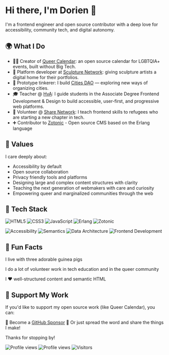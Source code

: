 # Hi there, I'm Dorien 👋

I'm a frontend engineer and open source contributor with a deep love for accessibility, community tech, and digital autonomy.

## 🌍 What I Do

- 🏳️‍🌈 Creator of [Queer Calendar](https://queer-kalendar.nl): an open source calendar for LGBTQIA+ events, built without Big Tech.
- 🧱 Platform developer at [Sculpture Network](https://sculpture-network.org): giving sculpture artists a digital home for their portfolios.
- 🧪 Prototype tinkerer: I build [Cities DAO](https://citiesdao.org) — exploring new ways of organizing cities.
- 🎓 Teacher @ [HvA](https://programma.fdnd.nl/): I guide students in the Associate Degree Frontend Development & Design to build accessible, user-first, and progressive web platforms.
- 🤝 Volunteer @ [Share Network](https://share-network.org/): I teach frontend skills to refugees who are starting a new chapter in tech.
- ➕ Contributor to [Zotonic](https://github.com/zotonic/zotonic) - Open source CMS based on the Erlang language

## 💚 Values

I care deeply about:

- Accessibility by default
- Open source collaboration
- Privacy friendly tools and platforms
- Designing large and complex content structures with clarity
- Teaching the next generation of webmakers with care and curiosity
- Empowering queer and marginalized communities through the web

## 🧠 Tech Stack

<p>
  <img alt="HTML5" src="https://img.shields.io/badge/HTML5-E34F26?style=for-the-badge&logo=html5&logoColor=white" />
  <img alt="CSS3" src="https://img.shields.io/badge/CSS3-1572B6?style=for-the-badge&logo=css3&logoColor=white" />
  <img alt="JavaScript" src="https://img.shields.io/badge/JavaScript-F7DF1E?style=for-the-badge&logo=javascript&logoColor=black" />
  <img alt="Erlang" src="https://img.shields.io/badge/Erlang-A90533?style=for-the-badge&logo=erlang&logoColor=white" />
  <img alt="Zotonic" src="https://img.shields.io/badge/Zotonic-1683b1?style=for-the-badge&logoColor=white" />
</p>

<p>
  <img alt="Accessibility" src="https://img.shields.io/badge/Accessibility-3c873a?style=flat-square&logo=w3c&logoColor=white" />
  <img alt="Semantics" src="https://img.shields.io/badge/Semantics-ff69b4?style=flat-square" />
  <img alt="Data Architecture" src="https://img.shields.io/badge/Data%20Architecture-007acc?style=flat-square" />
  <img alt="Frontend Development" src="https://img.shields.io/badge/Frontend%20Dev-f97316?style=flat-square&logo=html&logoColor=white" />
</p>

## 🐹 Fun Facts
I live with three adorable guinea pigs

I do a lot of volunteer work in tech education and in the queer community

I ❤️ well-structured content and semantic HTML

## 🙌 Support My Work
If you'd like to support my open source work (like Queer Calendar), you can:

💖 Become a [GitHub Sponsor](https://github.com/sponsors/DorienD)
🙏 Or just spread the word and share the things I make!

Thanks for stopping by!

![Profile views](https://revcounter.dev/dorien-d/github/profile?style=flat-square)
<img alt="Profile views" src="https://revcounter.dev/dorien-d/github/profile?style=for-the-badge" />
![Visitors](https://visitor-badge.laobi.icu/badge?page_id=DorienD.DorienD)


